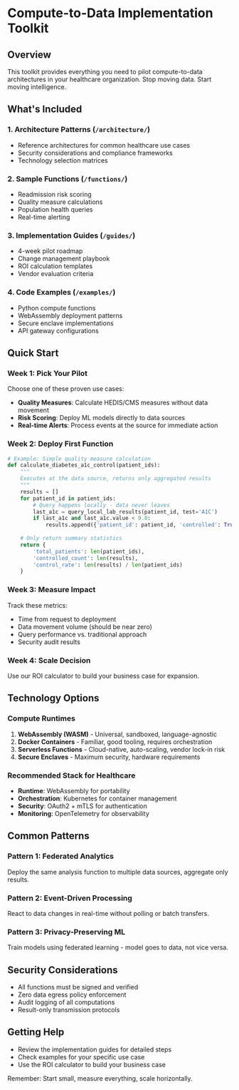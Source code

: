 # Compute-to-Data Implementation Toolkit

## Overview
This toolkit provides everything you need to pilot compute-to-data architectures in your healthcare organization. Stop moving data. Start moving intelligence.

## What's Included

### 1. Architecture Patterns (`/architecture/`)
- Reference architectures for common healthcare use cases
- Security considerations and compliance frameworks
- Technology selection matrices

### 2. Sample Functions (`/functions/`)
- Readmission risk scoring
- Quality measure calculations
- Population health queries
- Real-time alerting

### 3. Implementation Guides (`/guides/`)
- 4-week pilot roadmap
- Change management playbook
- ROI calculation templates
- Vendor evaluation criteria

### 4. Code Examples (`/examples/`)
- Python compute functions
- WebAssembly deployment patterns
- Secure enclave implementations
- API gateway configurations

## Quick Start

### Week 1: Pick Your Pilot
Choose one of these proven use cases:
- **Quality Measures**: Calculate HEDIS/CMS measures without data movement
- **Risk Scoring**: Deploy ML models directly to data sources
- **Real-time Alerts**: Process events at the source for immediate action

### Week 2: Deploy First Function
```python
# Example: Simple quality measure calculation
def calculate_diabetes_a1c_control(patient_ids):
    """
    Executes at the data source, returns only aggregated results
    """
    results = []
    for patient_id in patient_ids:
        # Query happens locally - data never leaves
        last_a1c = query_local_lab_results(patient_id, test='A1C')
        if last_a1c and last_a1c.value < 9.0:
            results.append({'patient_id': patient_id, 'controlled': True})
    
    # Only return summary statistics
    return {
        'total_patients': len(patient_ids),
        'controlled_count': len(results),
        'control_rate': len(results) / len(patient_ids)
    }
```

### Week 3: Measure Impact
Track these metrics:
- Time from request to deployment
- Data movement volume (should be near zero)
- Query performance vs. traditional approach
- Security audit results

### Week 4: Scale Decision
Use our ROI calculator to build your business case for expansion.

## Technology Options

### Compute Runtimes
1. **WebAssembly (WASM)** - Universal, sandboxed, language-agnostic
2. **Docker Containers** - Familiar, good tooling, requires orchestration
3. **Serverless Functions** - Cloud-native, auto-scaling, vendor lock-in risk
4. **Secure Enclaves** - Maximum security, hardware requirements

### Recommended Stack for Healthcare
- **Runtime**: WebAssembly for portability
- **Orchestration**: Kubernetes for container management
- **Security**: OAuth2 + mTLS for authentication
- **Monitoring**: OpenTelemetry for observability

## Common Patterns

### Pattern 1: Federated Analytics
Deploy the same analysis function to multiple data sources, aggregate only results.

### Pattern 2: Event-Driven Processing
React to data changes in real-time without polling or batch transfers.

### Pattern 3: Privacy-Preserving ML
Train models using federated learning - model goes to data, not vice versa.

## Security Considerations
- All functions must be signed and verified
- Zero data egress policy enforcement
- Audit logging of all computations
- Result-only transmission protocols

## Getting Help
- Review the implementation guides for detailed steps
- Check examples for your specific use case
- Use the ROI calculator to build your business case

Remember: Start small, measure everything, scale horizontally.